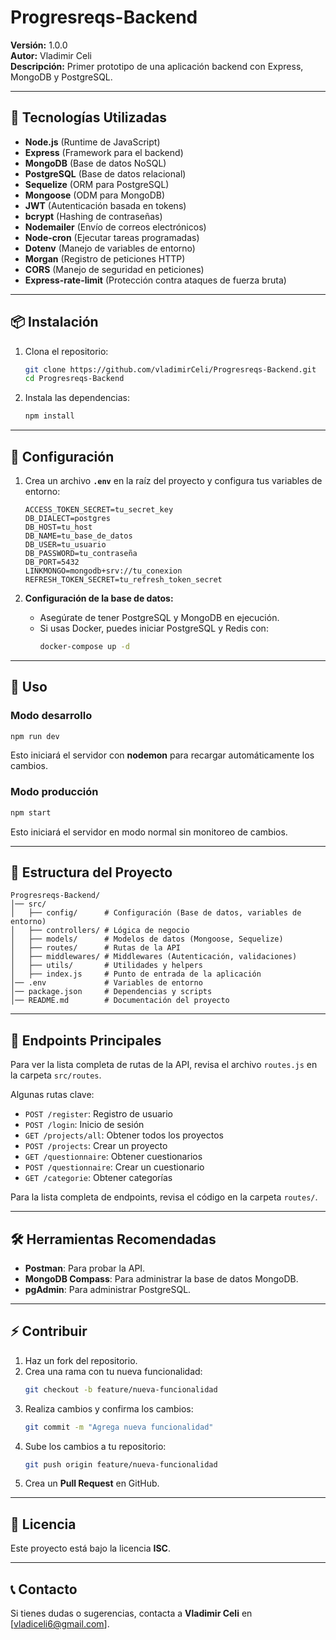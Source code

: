 # Progresreqs-Backend

**Versión:** 1.0.0  
**Autor:** Vladimir Celi  
**Descripción:** Primer prototipo de una aplicación backend con Express, MongoDB y PostgreSQL.

---

## 🚀 Tecnologías Utilizadas

- **Node.js** (Runtime de JavaScript)
- **Express** (Framework para el backend)
- **MongoDB** (Base de datos NoSQL)
- **PostgreSQL** (Base de datos relacional)
- **Sequelize** (ORM para PostgreSQL)
- **Mongoose** (ODM para MongoDB)
- **JWT** (Autenticación basada en tokens)
- **bcrypt** (Hashing de contraseñas)
- **Nodemailer** (Envío de correos electrónicos)
- **Node-cron** (Ejecutar tareas programadas)
- **Dotenv** (Manejo de variables de entorno)
- **Morgan** (Registro de peticiones HTTP)
- **CORS** (Manejo de seguridad en peticiones)
- **Express-rate-limit** (Protección contra ataques de fuerza bruta)

---

## 📦 Instalación

1. Clona el repositorio:
   ```bash
   git clone https://github.com/vladimirCeli/Progresreqs-Backend.git
   cd Progresreqs-Backend
   ```

2. Instala las dependencias:
   ```bash
   npm install
   ```

---

## 🔧 Configuración

1. Crea un archivo **`.env`** en la raíz del proyecto y configura tus variables de entorno:
   ```env
   ACCESS_TOKEN_SECRET=tu_secret_key
   DB_DIALECT=postgres
   DB_HOST=tu_host
   DB_NAME=tu_base_de_datos
   DB_USER=tu_usuario
   DB_PASSWORD=tu_contraseña
   DB_PORT=5432
   LINKMONGO=mongodb+srv://tu_conexion
   REFRESH_TOKEN_SECRET=tu_refresh_token_secret
   ```

2. **Configuración de la base de datos:**
   - Asegúrate de tener PostgreSQL y MongoDB en ejecución.
   - Si usas Docker, puedes iniciar PostgreSQL y Redis con:
     ```bash
     docker-compose up -d
     ```

---

## 🚀 Uso

### **Modo desarrollo**
```bash
npm run dev
```
Esto iniciará el servidor con **nodemon** para recargar automáticamente los cambios.

### **Modo producción**
```bash
npm start
```
Esto iniciará el servidor en modo normal sin monitoreo de cambios.

---

## 📂 Estructura del Proyecto
```
Progresreqs-Backend/
│── src/
│   ├── config/      # Configuración (Base de datos, variables de entorno)
│   ├── controllers/ # Lógica de negocio
│   ├── models/      # Modelos de datos (Mongoose, Sequelize)
│   ├── routes/      # Rutas de la API
│   ├── middlewares/ # Middlewares (Autenticación, validaciones)
│   ├── utils/       # Utilidades y helpers
│   ├── index.js     # Punto de entrada de la aplicación
│── .env             # Variables de entorno
│── package.json     # Dependencias y scripts
│── README.md        # Documentación del proyecto
```

---

## 📌 Endpoints Principales

Para ver la lista completa de rutas de la API, revisa el archivo `routes.js` en la carpeta `src/routes`.

Algunas rutas clave:
- `POST /register`: Registro de usuario
- `POST /login`: Inicio de sesión
- `GET /projects/all`: Obtener todos los proyectos
- `POST /projects`: Crear un proyecto
- `GET /questionnaire`: Obtener cuestionarios
- `POST /questionnaire`: Crear un cuestionario
- `GET /categorie`: Obtener categorías

Para la lista completa de endpoints, revisa el código en la carpeta `routes/`.

---

## 🛠 Herramientas Recomendadas

- **Postman**: Para probar la API.
- **MongoDB Compass**: Para administrar la base de datos MongoDB.
- **pgAdmin**: Para administrar PostgreSQL.

---

## ⚡ Contribuir

1. Haz un fork del repositorio.
2. Crea una rama con tu nueva funcionalidad:
   ```bash
   git checkout -b feature/nueva-funcionalidad
   ```
3. Realiza cambios y confirma los cambios:
   ```bash
   git commit -m "Agrega nueva funcionalidad"
   ```
4. Sube los cambios a tu repositorio:
   ```bash
   git push origin feature/nueva-funcionalidad
   ```
5. Crea un **Pull Request** en GitHub.

---

## 📜 Licencia

Este proyecto está bajo la licencia **ISC**.

---

## 📞 Contacto

Si tienes dudas o sugerencias, contacta a **Vladimir Celi** en [vladiceli6@gmail.com].

